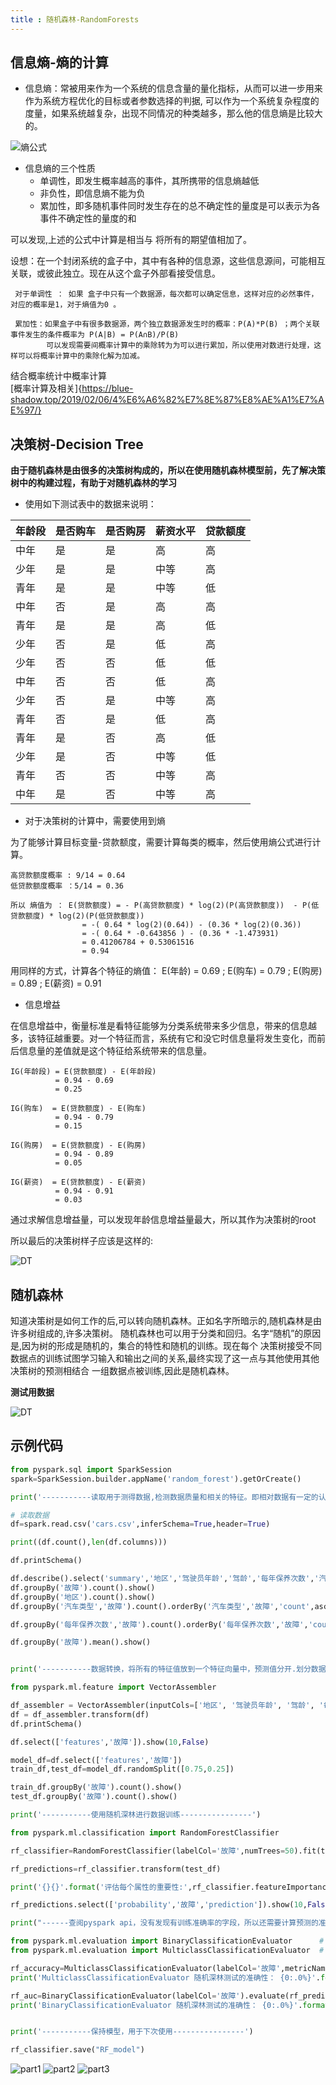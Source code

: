 ```yaml
---
title : 随机森林-RandomForests
---
```


## 信息熵-熵的计算

* 信息熵：常被用来作为一个系统的信息含量的量化指标，从而可以进一步用来作为系统方程优化的目标或者参数选择的判据,
         可以作为一个系统复杂程度的度量，如果系统越复杂，出现不同情况的种类越多，那么他的信息熵是比较大的。

![熵公式](随机森林-RandomForests/entropy.png)

* 信息熵的三个性质
  * 单调性，即发生概率越高的事件，其所携带的信息熵越低
  * 非负性，即信息熵不能为负
  * 累加性，即多随机事件同时发生存在的总不确定性的量度是可以表示为各事件不确定性的量度的和

可以发现,上述的公式中计算是相当与 将所有的期望值相加了。

设想：在一个封闭系统的盒子中，其中有各种的信息源，这些信息源间，可能相互关联，或彼此独立。现在从这个盒子外部看接受信息。

     对于单调性 ： 如果 盒子中只有一个数据源，每次都可以确定信息，这样对应的必然事件，对应的概率是1，对于熵值为0 。

     累加性：如果盒子中有很多数据源，两个独立数据源发生时的概率：P(A)*P(B) ；两个关联事件发生的条件概率为 P(A|B) = P(A∩B)/P(B)
            可以发现需要间概率计算中的乘除转为为可以进行累加，所以使用对数进行处理，这样可以将概率计算中的乘除化解为加减。
      
结合概率统计中概率计算      
[概率计算及相关]{https://blue-shadow.top/2019/02/06/4%E6%A6%82%E7%8E%87%E8%AE%A1%E7%AE%97/}

## 决策树-Decision Tree

**由于随机森林是由很多的决策树构成的，所以在使用随机森林模型前，先了解决策树中的构建过程，有助于对随机森林的学习**

* 使用如下测试表中的数据来说明：

|年龄段	|是否购车	|是否购房	|薪资水平	|贷款额度|
|-----|-----|-----|-----|-----|
|中年	|是	|是	|高	|高|
|少年	|是	|是	|中等|高|
|青年	|是	|是	|中等|低|
|中年	|否	|是	|高	|高|
|青年	|是	|是	|高	|低|
|少年	|否	|是	|低	|高|
|少年	|否	|否	|低	|低|
|中年	|否	|否	|低	|高|
|少年	|否	|是	|中等|高|
|青年	|否	|是	|低	|高|
|青年	|是	|否	|高	|低|
|少年	|是	|否	|中等|低|
|青年	|否	|否	|中等|高|
|中年	|是	|否	|中等|高|

* 对于决策树的计算中，需要使用到熵

为了能够计算目标变量-贷款额度，需要计算每类的概率，然后使用熵公式进行计算。

~~~
高贷款额度概率 : 9/14 = 0.64
低贷款额度概率 ：5/14 = 0.36

所以 熵值为 ： E(贷款额度) = - P(高贷款额度) * log(2)(P(高贷款额度))  - P(低贷款额度) * log(2)(P(低贷款额度))  
                = -( 0.64 * log(2)(0.64)) - (0.36 * log(2)(0.36))
                = -( 0.64 * -0.643856 ) - (0.36 * -1.473931)
                = 0.41206784 + 0.53061516
                = 0.94
~~~

用同样的方式，计算各个特征的熵值： E(年龄) = 0.69 ; E(购车) = 0.79 ; E(购房) = 0.89 ; E(薪资) = 0.91 

* 信息增益

在信息增益中，衡量标准是看特征能够为分类系统带来多少信息，带来的信息越多，该特征越重要。对一个特征而言，系统有它和没它时信息量将发生变化，而前后信息量的差值就是这个特征给系统带来的信息量。

~~~
IG(年龄段) = E(贷款额度) - E(年龄段)
          = 0.94 - 0.69
          = 0.25

IG(购车)  = E(贷款额度) - E(购车) 
          = 0.94 - 0.79
          = 0.15

IG(购房)  = E(贷款额度) - E(购房) 
          = 0.94 - 0.89
          = 0.05

IG(薪资)  = E(贷款额度) - E(薪资) 
          = 0.94 - 0.91
          = 0.03
~~~

通过求解信息增益量，可以发现年龄信息增益量最大，所以其作为决策树的root

所以最后的决策树样子应该是这样的:

![DT](随机森林-RandomForests/DT.png)


## 随机森林

知道决策树是如何工作的后,可以转向随机森林。正如名字所暗示的,随机森林是由许多树组成的,许多决策树。
随机森林也可以用于分类和回归。名字“随机”的原因是,因为树的形成是随机的，集合的特性和随机的训练。现在每个
决策树接受不同数据点的训练试图学习输入和输出之间的关系,最终实现了这一点与其他使用其他决策树的预测相结合
一组数据点被训练,因此是随机森林。

**测试用数据**

![DT](随机森林-RandomForests/data_demo.png)

## 示例代码

~~~python
from pyspark.sql import SparkSession
spark=SparkSession.builder.appName('random_forest').getOrCreate()

print('-----------读取用于测得数据,检测数据质量和相关的特征。即相对数据有一定的认识，对后续进行逻辑回归训练做准备------------------')

# 读取数据
df=spark.read.csv('cars.csv',inferSchema=True,header=True)

print((df.count(),len(df.columns)))

df.printSchema()

df.describe().select('summary','地区','驾驶员年龄','驾龄','每年保养次数','汽车类型').show() # 全景数据分析统计，会对各列按 平均值，方差，最小值，最大值 , 函数统计 这几个统计量来进行统计。
df.groupBy('故障').count().show()                                                        # 以故障汇总数据
df.groupBy('地区').count().show()                                                        # 以所在地进行汇总数据 
df.groupBy('汽车类型','故障').count().orderBy('汽车类型','故障','count',ascending=True).show()  

df.groupBy('每年保养次数','故障').count().orderBy('每年保养次数','故障','count',ascending=True).show()

df.groupBy('故障').mean().show()                                                        # 计算均值


print('-----------数据转换，将所有的特征值放到一个特征向量中，预测值分开.划分数据用于模型------------------')

from pyspark.ml.feature import VectorAssembler                                         #一个 导入VerctorAssembler 将多个列合并成向量列的特征转换器,即将表中各列用一个类似list表示，输出预测列为单独一列。

df_assembler = VectorAssembler(inputCols=['地区', '驾驶员年龄', '驾龄', '每年保养次数', '汽车类型'], outputCol="features")
df = df_assembler.transform(df)
df.printSchema()

df.select(['features','故障']).show(10,False)

model_df=df.select(['features','故障'])                                               # 选择用于模型训练的数据
train_df,test_df=model_df.randomSplit([0.75,0.25])                                    # 训练数据和测试数据分为75%和25%

train_df.groupBy('故障').count().show()
test_df.groupBy('故障').count().show()

print('-----------使用随机深林进行数据训练----------------')

from pyspark.ml.classification import RandomForestClassifier

rf_classifier=RandomForestClassifier(labelCol='故障',numTrees=50).fit(train_df)      # numTrees设置随机数的数量为50,还有其他参数：maxDepth 树深;返回的模型类型为：RandomForestClassificationModel

rf_predictions=rf_classifier.transform(test_df)

print('{}{}'.format('评估每个属性的重要性:',rf_classifier.featureImportances))   # featureImportances : 评估每个功能的重要性,

rf_predictions.select(['probability','故障','prediction']).show(10,False)

print("------查阅pyspark api，没有发现有训练准确率的字段，所以还需要计算预测的准确率------")

from pyspark.ml.evaluation import BinaryClassificationEvaluator      # 对二进制分类的评估器,它期望两个输入列:原始预测值和标签
from pyspark.ml.evaluation import MulticlassClassificationEvaluator  # 多类分类的评估器,它期望两个输入列:预测和标签

rf_accuracy=MulticlassClassificationEvaluator(labelCol='故障',metricName='accuracy').evaluate(rf_predictions)
print('MulticlassClassificationEvaluator 随机深林测试的准确性： {0:.0%}'.format(rf_accuracy))

rf_auc=BinaryClassificationEvaluator(labelCol='故障').evaluate(rf_predictions)
print('BinaryClassificationEvaluator 随机深林测试的准确性： {0:.0%}'.format(rf_auc))


print('-----------保持模型，用于下次使用----------------')

rf_classifier.save("RF_model")
~~~

![part1](随机森林-RandomForests/part1.png)
![part2](随机森林-RandomForests/part2.png)
![part3](随机森林-RandomForests/part3.png)